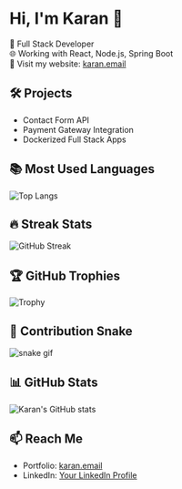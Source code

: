 # Hi, I'm Karan 👋

🚀 Full Stack Developer  
🌐 Working with React, Node.js, Spring Boot  
💼 Visit my website: [karan.email](https://karan.email)

## 🛠️ Projects
- Contact Form API
- Payment Gateway Integration
- Dockerized Full Stack Apps

## 📚 Most Used Languages
![Top Langs](https://github-readme-stats.vercel.app/api/top-langs/?username=knkrn5&layout=compact&theme=radical)

## 🔥 Streak Stats
![GitHub Streak](https://github-readme-streak-stats.herokuapp.com/?user=knkrn5&theme=radical)

## 🏆 GitHub Trophies
![Trophy](https://github-profile-trophy.vercel.app/?username=knkrn5&theme=radical)

## 🐍 Contribution Snake
![snake gif](https://github.com/knkrn5/knkrn5/blob/output/github-contribution-grid-snake.svg)


## 📊 GitHub Stats
![Karan's GitHub stats](https://github-readme-stats.vercel.app/api?username=knkrn5&show_icons=true&theme=radical)

## 📫 Reach Me
- Portfolio: [karan.email](https://karan.email)
- LinkedIn: [Your LinkedIn Profile](#)
